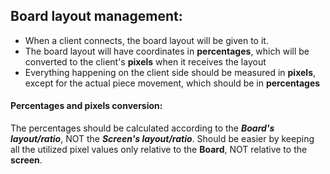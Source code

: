 ## Board layout management:
- When a client connects, the board layout will be given to it.
- The board layout will have coordinates in **percentages**, which will be converted to the client's **pixels** when it receives the layout
- Everything happening on the client side should be measured in **pixels**, except for the actual piece movement, which should be in **percentages**

#### Percentages and pixels conversion:
The percentages should be calculated according to the ***Board's layout/ratio***, NOT the ***Screen's layout/ratio***. Should be easier by keeping all the utilized pixel values only relative to the **Board**, NOT relative to the **screen**.